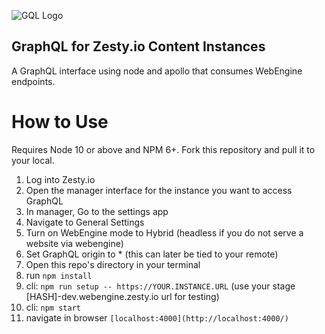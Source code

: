 ![GQL Logo](https://repository-images.githubusercontent.com/188321095/1f5ffe80-86b8-11e9-9fdc-b077c615663a)

## GraphQL for Zesty.io Content Instances

A GraphQL interface using node and apollo that consumes WebEngine endpoints. 

# How to Use
Requires Node 10 or above and NPM 6+. Fork this repository and pull it to your local. 

1. Log into Zesty.io
2. Open the manager interface for the instance you want to access GraphQL
3. In manager, Go to the settings app
4. Navigate to General Settings
5. Turn on WebEngine mode to Hybrid (headless if you do not serve a website via webengine)
6. Set GraphQL origin to * (this can later be tied to your remote)
7. Open this repo's directory in your terminal
8. run `npm install`
9. cli: `npm run setup -- https://YOUR.INSTANCE.URL` (use your stage [HASH]-dev.webengine.zesty.io url for testing)
10. cli: `npm start`
11. navigate in browser `[localhost:4000](http://localhost:4000/)`
